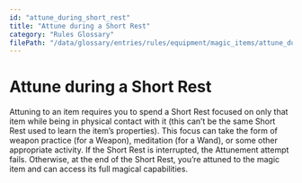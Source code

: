 ```yaml
---
id: "attune_during_short_rest"
title: "Attune during a Short Rest"
category: "Rules Glossary"
filePath: "/data/glossary/entries/rules/equipment/magic_items/attune_during_short_rest.md"
---
```

# Attune during a Short Rest
Attuning to an item requires you to spend a Short Rest focused on only that item while being in physical contact with it (this can’t be the same Short Rest used to learn the item’s properties). This focus can take the form of weapon practice (for a Weapon), meditation (for a Wand), or some other appropriate activity. If the Short Rest is interrupted, the Attunement attempt fails. Otherwise, at the end of the Short Rest, you’re attuned to the magic item and can access its full magical capabilities.